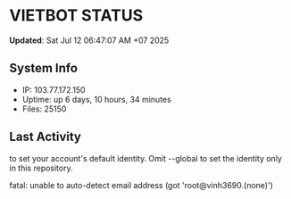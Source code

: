 # VIETBOT STATUS
**Updated**: Sat Jul 12 06:47:07 AM +07 2025

## System Info
- IP: 103.77.172.150
- Uptime: up 6 days, 10 hours, 34 minutes
- Files: 25150

## Last Activity

to set your account's default identity.
Omit --global to set the identity only in this repository.

fatal: unable to auto-detect email address (got 'root@vinh3690.(none)')
